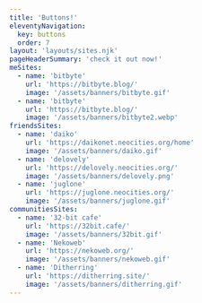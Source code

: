 ```yaml
---
title: 'Buttons!'
eleventyNavigation:
  key: buttons
  order: 7
layout: 'layouts/sites.njk'
pageHeaderSummary: 'check it out now!'
meSites:
  - name: 'bitbyte'
    url: 'https://bitbyte.blog/'
    image: '/assets/banners/bitbyte.gif'
  - name: 'bitbyte'
    url: 'https://bitbyte.blog/'
    image: '/assets/banners/bitbyte2.webp'
friendsSites:
  - name: 'daiko'
    url: 'https://daikonet.neocities.org/home'
    image: '/assets/banners/daiko.gif'
  - name: 'delovely'
    url: 'https://delovely.neocities.org/'
    image: '/assets/banners/delovely.png'
  - name: 'juglone'
    url: 'https://juglone.neocities.org/'
    image: '/assets/banners/juglone.gif'
communitiesSites:
  - name: '32-bit cafe'
    url: 'https://32bit.cafe/'
    image: '/assets/banners/32bit.gif'
  - name: 'Nekoweb'
    url: 'https://nekoweb.org/'
    image: '/assets/banners/nekoweb.gif'
  - name: 'Ditherring'
    url: 'https://ditherring.site/'
    image: '/assets/banners/ditherring.gif'
---
```

